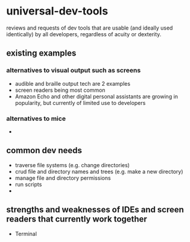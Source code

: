 # universal-dev-tools
reviews and requests of dev tools that are usable (and ideally used identically) by all developers, regardless of acuity or dexterity.

## existing examples

### alternatives to visual output such as screens
- audible and braille output tech are 2 examples  
- screen readers being most common
- Amazon Echo and other digital personal assistants are growing in popularity, but currently of limited use to developers

### alternatives to mice
-  

## common dev needs  
- traverse file systems (e.g. change directories)  
- crud file and directory names and trees (e.g. make a new directory)  
- manage file and directory permissions  
- run scripts  
-  

## strengths and weaknesses of IDEs and screen readers that currently work together  
- Terminal
